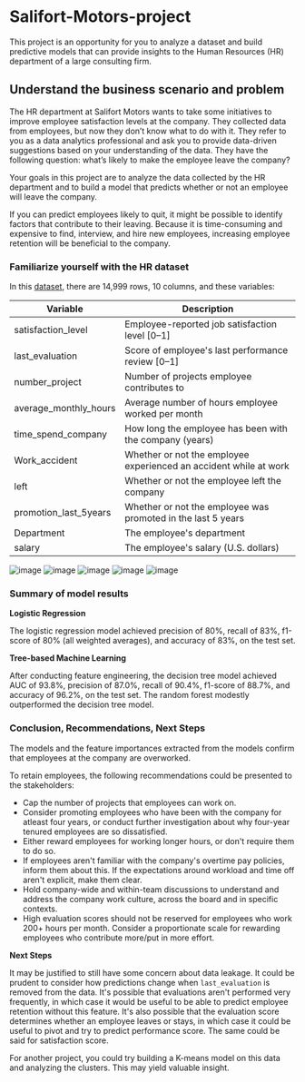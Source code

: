 # Salifort-Motors-project
This project is an opportunity for you to analyze a dataset and build predictive models that can provide insights to the Human Resources (HR) department of a large consulting firm.

## Understand the business scenario and problem

The HR department at Salifort Motors wants to take some initiatives to improve employee satisfaction levels at the company. They collected data from employees, but now they don’t know what to do with it. They refer to you as a data analytics professional and ask you to provide data-driven suggestions based on your understanding of the data. They have the following question: what’s likely to make the employee leave the company?

Your goals in this project are to analyze the data collected by the HR department and to build a model that predicts whether or not an employee will leave the company. 

If you can predict employees likely to quit, it might be possible to identify factors that contribute to their leaving. Because it is time-consuming and expensive to find, interview, and hire new employees, increasing employee retention will be beneficial to the company.

### Familiarize yourself with the HR dataset 

In this [dataset](https://www.kaggle.com/datasets/mfaisalqureshi/hr-analytics-and-job-prediction?select=HR_comma_sep.csv), there are 14,999 rows, 10 columns, and these variables: 

Variable  |Description |
-----|-----| 
satisfaction_level|Employee-reported job satisfaction level [0&ndash;1]|
last_evaluation|Score of employee's last performance review [0&ndash;1]|
number_project|Number of projects employee contributes to|
average_monthly_hours|Average number of hours employee worked per month|
time_spend_company|How long the employee has been with the company (years)
Work_accident|Whether or not the employee experienced an accident while at work
left|Whether or not the employee left the company
promotion_last_5years|Whether or not the employee was promoted in the last 5 years
Department|The employee's department
salary|The employee's salary (U.S. dollars)


![image](https://github.com/MuyiwaNau/Salifort-Motors-project/assets/34709932/21985059-a3bc-4f11-8fec-4cc6aeb0bc3e)
![image](https://github.com/MuyiwaNau/Salifort-Motors-project/assets/34709932/a279239d-fe23-4f71-a023-7f552f4b2a16)
![image](https://github.com/MuyiwaNau/Salifort-Motors-project/assets/34709932/49db001d-3a50-460c-820c-18b829414f74)
![image](https://github.com/MuyiwaNau/Salifort-Motors-project/assets/34709932/01c0642c-99fb-4ae9-bf98-cbf43c1d9223)
![image](https://github.com/MuyiwaNau/Salifort-Motors-project/assets/34709932/6979b417-818e-424e-b215-e07e2d8be7ce)

### Summary of model results

**Logistic Regression**

The logistic regression model achieved precision of 80%, recall of 83%, f1-score of 80% (all weighted averages), and accuracy of 83%, on the test set.

**Tree-based Machine Learning**

After conducting feature engineering, the decision tree model achieved AUC of 93.8%, precision of 87.0%, recall of 90.4%, f1-score of 88.7%, and accuracy of 96.2%, on the test set. The random forest modestly outperformed the decision tree model. 
### Conclusion, Recommendations, Next Steps

The models and the feature importances extracted from the models confirm that employees at the company are overworked. 

To retain employees, the following recommendations could be presented to the stakeholders:

* Cap the number of projects that employees can work on.
* Consider promoting employees who have been with the company for atleast four years, or conduct further investigation about why four-year tenured employees are so dissatisfied. 
* Either reward employees for working longer hours, or don't require them to do so. 
* If employees aren't familiar with the company's overtime pay policies, inform them about this. If the expectations around workload and time off aren't explicit, make them clear. 
* Hold company-wide and within-team discussions to understand and address the company work culture, across the board and in specific contexts. 
* High evaluation scores should not be reserved for employees who work 200+ hours per month. Consider a proportionate scale for rewarding employees who contribute more/put in more effort. 

**Next Steps**

It may be justified to still have some concern about data leakage. It could be prudent to consider how predictions change when `last_evaluation` is removed from the data. It's possible that evaluations aren't performed very frequently, in which case it would be useful to be able to predict employee retention without this feature. It's also possible that the evaluation score determines whether an employee leaves or stays, in which case it could be useful to pivot and try to predict performance score. The same could be said for satisfaction score. 

For another project, you could try building a K-means model on this data and analyzing the clusters. This may yield valuable insight. 
